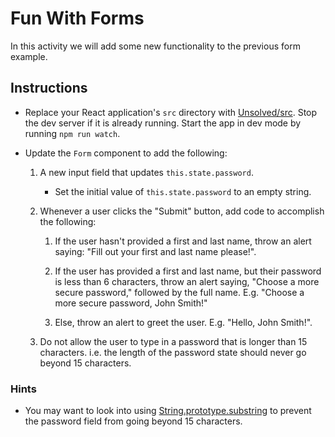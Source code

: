 # Fun With Forms

In this activity we will add some new functionality to the previous form example.

## Instructions

- Replace your React application's `src` directory with [Unsolved/src](Unsolved/src). Stop the dev server if it is already running. Start the app in dev mode by running `npm run watch`.

- Update the `Form` component to add the following:

  1. A new input field that updates `this.state.password`.

     - Set the initial value of `this.state.password` to an empty string.

  2. Whenever a user clicks the "Submit" button, add code to accomplish the following:

     1. If the user hasn't provided a first and last name, throw an alert saying: "Fill out your first and last name please!".

     2. If the user has provided a first and last name, but their password is less than 6 characters, throw an alert saying, "Choose a more secure password," followed by the full name. E.g. "Choose a more secure password, John Smith!"

     3. Else, throw an alert to greet the user. E.g. "Hello, John Smith!".

  3. Do not allow the user to type in a password that is longer than 15 characters. i.e. the length of the password state should never go beyond 15 characters.

### Hints

- You may want to look into using [String.prototype.substring](https://developer.mozilla.org/en-US/docs/Web/JavaScript/Reference/Global_Objects/String/substring) to prevent the password field from going beyond 15 characters.
